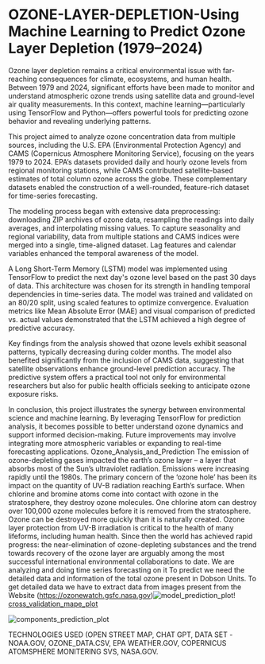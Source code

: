 # OZONE-LAYER-DEPLETION-Using Machine Learning to Predict Ozone Layer Depletion (1979–2024)
Ozone layer depletion remains a critical environmental issue with far-reaching consequences for climate, ecosystems, and human health. Between 1979 and 2024, significant efforts have been made to monitor and understand atmospheric ozone trends using satellite data and ground-level air quality measurements. In this context, machine learning—particularly using TensorFlow and Python—offers powerful tools for predicting ozone behavior and revealing underlying patterns.

This project aimed to analyze ozone concentration data from multiple sources, including the U.S. EPA (Environmental Protection Agency) and CAMS (Copernicus Atmosphere Monitoring Service), focusing on the years 1979 to 2024. EPA’s datasets provided daily and hourly ozone levels from regional monitoring stations, while CAMS contributed satellite-based estimates of total column ozone across the globe. These complementary datasets enabled the construction of a well-rounded, feature-rich dataset for time-series forecasting.

The modeling process began with extensive data preprocessing: downloading ZIP archives of ozone data, resampling the readings into daily averages, and interpolating missing values. To capture seasonality and regional variability, data from multiple stations and CAMS indices were merged into a single, time-aligned dataset. Lag features and calendar variables enhanced the temporal awareness of the model.

A Long Short-Term Memory (LSTM) model was implemented using TensorFlow to predict the next day's ozone level based on the past 30 days of data. This architecture was chosen for its strength in handling temporal dependencies in time-series data. The model was trained and validated on an 80/20 split, using scaled features to optimize convergence. Evaluation metrics like Mean Absolute Error (MAE) and visual comparison of predicted vs. actual values demonstrated that the LSTM achieved a high degree of predictive accuracy.

Key findings from the analysis showed that ozone levels exhibit seasonal patterns, typically decreasing during colder months. The model also benefited significantly from the inclusion of CAMS data, suggesting that satellite observations enhance ground-level prediction accuracy. The predictive system offers a practical tool not only for environmental researchers but also for public health officials seeking to anticipate ozone exposure risks.

In conclusion, this project illustrates the synergy between environmental science and machine learning. By leveraging TensorFlow for prediction analysis, it becomes possible to better understand ozone dynamics and support informed decision-making. Future improvements may involve integrating more atmospheric variables or expanding to real-time forecasting applications.
Ozone_Analysis_and_Prediction
The emission of ozone-depleting gases impacted the earth’s ozone layer – a layer that absorbs most of the Sun’s ultraviolet radiation. Emissions were increasing rapidly until the 1980s. The primary concern of the ‘ozone hole’ has been its impact on the quantity of UV-B radiation reaching Earth’s surface. When chlorine and bromine atoms come into contact with ozone in the stratosphere, they destroy ozone molecules. One chlorine atom can destroy over 100,000 ozone molecules before it is removed from the stratosphere. Ozone can be destroyed more quickly than it is naturally created. Ozone layer protection from UV-B irradiation is critical to the health of many lifeforms, including human health. Since then the world has achieved rapid progress: the near-elimination of ozone-depleting substances and the trend towards recovery of the ozone layer are arguably among the most successful international environmental collaborations to date. We are analyzing and doing time series forecasting on it To predict we need the detailed data and information of the total ozone present in Dobson Units. To get detailed data we have to extract data from images present from the Website (https://ozonewatch.gsfc.nasa.gov)![model_prediction_plot](https://github.com/user-attachments/assets/5d4f2e4e-4bfc-4810-9027-3ec0c2ce71e3)!
[cross_validation_mape_plot](https://github.com/user-attachments/assets/32a830e3-3619-48a4-b016-a216e8e2d35c)

![components_prediction_plot](https://github.com/user-attachments/assets/9040dc80-b784-4440-8b6a-52cbdfc1712b)

TECHNOLOGIES USED (OPEN STREET MAP, CHAT GPT, DATA SET -NOAA.GOV, OZONE_DATA.CSV, EPA WEATHER.GOV, COPERNICUS ATOMSPHERE MONITERING SVS, NASA.GOV.

